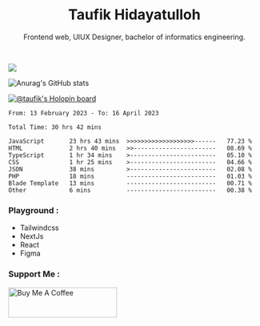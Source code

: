 
<h1 align="center">
  <b>Taufik Hidayatulloh</b>
</h1>
<p align="center">
   Frontend web, UIUX Designer, bachelor of informatics engineering.
 </p>
<br/>


![](https://komarev.com/ghpvc/?username=Taufik-H&color=red)

![Anurag's GitHub stats](https://github-readme-stats.vercel.app/api?username=Taufik-H&show_icons=true&theme=dracula&border_radius=5)



[![@taufik's Holopin board](https://holopin.me/taufik)](https://holopin.io/@taufik)

<!--START_SECTION:waka-->

```text
From: 13 February 2023 - To: 16 April 2023

Total Time: 30 hrs 42 mins

JavaScript       23 hrs 43 mins  >>>>>>>>>>>>>>>>>>>------   77.23 %
HTML             2 hrs 40 mins   >>-----------------------   08.69 %
TypeScript       1 hr 34 mins    >------------------------   05.10 %
CSS              1 hr 25 mins    >------------------------   04.66 %
JSON             38 mins         >------------------------   02.08 %
PHP              18 mins         -------------------------   01.03 %
Blade Template   13 mins         -------------------------   00.71 %
Other            6 mins          -------------------------   00.38 %
```

<!--END_SECTION:waka-->
### Playground :
- Tailwindcss
- NextJs
- React
- Figma

### Support Me :
<a href="https://www.buymeacoffee.com/opik" target="_blank"><img src="https://cdn.buymeacoffee.com/buttons/v2/default-yellow.png" alt="Buy Me A Coffee" style="height: 60px !important;width: 217px !important;" ></a>
